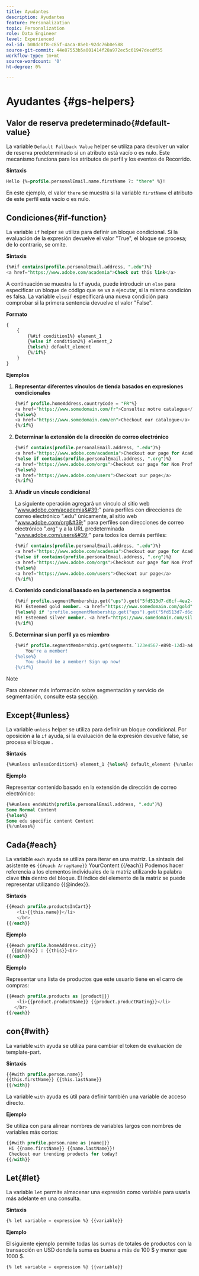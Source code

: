 ```yaml
---
title: Ayudantes
description: Ayudantes
feature: Personalization
topic: Personalization
role: Data Engineer
level: Experienced
exl-id: b08dc0f8-c85f-4aca-85eb-92dc76b0e588
source-git-commit: 44e87553b5a001414f28a972ec5c61947decdf55
workflow-type: tm+mt
source-wordcount: '0'
ht-degree: 0%

---
```


# Ayudantes {#gs-helpers}

## Valor de reserva predeterminado{#default-value}

La variable `Default Fallback Value` helper se utiliza para devolver un valor de reserva predeterminado si un atributo está vacío o es nulo. Este mecanismo funciona para los atributos de perfil y los eventos de Recorrido.

**Sintaxis**

```sql
Hello {%=profile.personalEmail.name.firstName ?: "there" %}!
```

En este ejemplo, el valor `there` se muestra si la variable `firstName` el atributo de este perfil está vacío o es nulo.

## Condiciones{#if-function}

La variable `if` helper se utiliza para definir un bloque condicional.
Si la evaluación de la expresión devuelve el valor &quot;True&quot;, el bloque se procesa; de lo contrario, se omite.

**Sintaxis**

```sql
{%#if contains(profile.personalEmail.address, ".edu")%}
<a href="https://www.adobe.com/academia">Check out this link</a>
```

A continuación se muestra la `if` ayuda, puede introducir un `else` para especificar un bloque de código que se va a ejecutar, si la misma condición es falsa.
La variable `elseif` especificará una nueva condición para comprobar si la primera sentencia devuelve el valor &quot;False&quot;.


**Formato**

```sql
{
    {
        {%#if condition1%} element_1 
        {%else if condition2%} element_2 
        {%else%} default_element 
        {%/if%}
    }
}
```

**Ejemplos**

1. **Representar diferentes vínculos de tienda basados en expresiones condicionales**

   ```sql
   {%#if profile.homeAddress.countryCode = "FR"%}
   <a href="https://www.somedomain.com/fr">Consultez notre catalogue</a>
   {%else%}
   <a href="https://www.somedomain.com/en">Checkout our catalogue</a>
   {%/if%}
   ```

1. **Determinar la extensión de la dirección de correo electrónico**

   ```sql
   {%#if contains(profile.personalEmail.address, ".edu")%}
   <a href="https://www.adobe.com/academia">Checkout our page for Academia personals</a>
   {%else if contains(profile.personalEmail.address, ".org")%}
   <a href="https://www.adobe.com/orgs">Checkout our page for Non Profits</a>
   {%else%}
   <a href="https://www.adobe.com/users">Checkout our page</a>
   {%/if%}
   ```

1. **Añadir un vínculo condicional**

   La siguiente operación agregará un vínculo al sitio web &quot;www.adobe.com/academia&#39;&quot; para perfiles con direcciones de correo electrónico &quot;.edu&quot; únicamente, al sitio web &quot;www.adobe.com/org&#39;&quot; para perfiles con direcciones de correo electrónico &quot;.org&quot; y a la URL predeterminada &quot;www.adobe.com/users&#39;&quot; para todos los demás perfiles:

   ```sql
   {%#if contains(profile.personalEmail.address, ".edu")%}
   <a href="https://www.adobe.com/academia">Checkout our page for Academia personals</a>
   {%else if contains(profile.personalEmail.address, ".org")%}
   <a href="https://www.adobe.com/orgs">Checkout our page for Non Profits</a>
   {%else%}
   <a href="https://www.adobe.com/users">Checkout our page</a>
   {%/if%}
   ```

1. **Contenido condicional basado en la pertenencia a segmentos**

   ```sql
   {%#if profile.segmentMembership.get("ups").get("5fd513d7-d6cf-4ea2-856a-585150041a8b").status = "existing"%}
   Hi! Esteemed gold member. <a href="https://www.somedomain.com/gold">Checkout your exclusive perks </a>
   {%else%} if 'profile.segmentMembership.get("ups").get("5fd513d7-d6cf-4ea2-856a-585150041a8c").status = "existing"'%}
   Hi! Esteemed silver member. <a href="https://www.somedomain.com/silver">Checkout your exclusive perks </a>
   {%/if%}
   ```

1. **Determinar si un perfil ya es miembro**

   ```sql
   {%#if profile.segmentMembership.get(segments.`123e4567-e89b-12d3-a456-426614174000`.id)%}
       You're a member!
   {%else%}
       You should be a member! Sign up now!
   {%/if%}
   ```

>[!NOTE]
>
>Para obtener más información sobre segmentación y servicio de segmentación, consulte esta [sección](../../segment/about-segments.md).


## Except{#unless}

La variable `unless` helper se utiliza para definir un bloque condicional. Por oposición a la `if`  ayuda, si la evaluación de la expresión devuelve false, se procesa el bloque .

**Sintaxis**

```sql
{%#unless unlessCondition%} element_1 {%else%} default_element {%/unless%}
```

**Ejemplo**

Representar contenido basado en la extensión de dirección de correo electrónico:

```sql
{%#unless endsWith(profile.personalEmail.address, ".edu")%}
Some Normal Content
{%else%}
Some edu specific content Content
{%/unless%}
```

## Cada{#each}

La variable `each` ayuda se utiliza para iterar en una matriz.
La sintaxis del asistente es ```{{#each ArrayName}}``` YourContent {{/each}}
Podemos hacer referencia a los elementos individuales de la matriz utilizando la palabra clave **this** dentro del bloque. El índice del elemento de la matriz se puede representar utilizando {{@index}}.

**Sintaxis**

```sql
{{#each profile.productsInCart}}
    <li>{{this.name}}</li>
    </br>
{{/each}}
```

**Ejemplo**

```sql
{{#each profile.homeAddress.city}}
  {{@index}} : {{this}}<br>
{{/each}}
```

**Ejemplo**

Representar una lista de productos que este usuario tiene en el carro de compras:

```sql
{{#each profile.products as |product|}}
    <li>{{product.productName}} {{product.productRating}}</li>
   </br>
{{/each}}
```

## con{#with}

La variable `with` ayuda se utiliza para cambiar el token de evaluación de template-part.

**Sintaxis**

```sql
{{#with profile.person.name}}
{{this.firstName}} {{this.lastName}}
{{/with}}
```

La variable `with` ayuda es útil para definir también una variable de acceso directo.

**Ejemplo**

Se utiliza con para alinear nombres de variables largos con nombres de variables más cortos:

```sql
{{#with profile.person.name as |name|}}
 Hi {{name.firstName}} {{name.lastName}}!
 Checkout our trending products for today!
{{/with}}
```

## Let{#let}

La variable `let` permite almacenar una expresión como variable para usarla más adelante en una consulta.

**Sintaxis**

```sql
{% let variable = expression %} {{variable}}
```

**Ejemplo**

El siguiente ejemplo permite todas las sumas de totales de productos con la transacción en USD donde la suma es buena a más de 100 $ y menor que 1000 $.

```sql
{% let variable = expression %} {{variable}}
```

